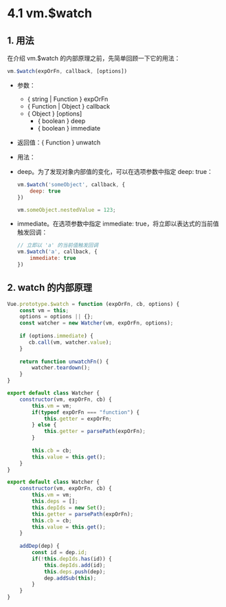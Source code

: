 # 4.1 vm.$watch



## 1. 用法

在介绍 vm.$watch 的内部原理之前，先简单回顾一下它的用法：

```javascript
vm.$watch(expOrFn, callback, [options])
```



* 参数：
  * { string | Function }   expOrFn
  * { Function | Object }   callback
  * { Object }   [options]
    * { boolean }   deep
    * { boolean }  immediate

* 返回值：{ Function }  unwatch

* 用法：

* deep。为了发现对象内部值的变化，可以在选项参数中指定 deep: true：

  ```javascript
  vm.$watch('someObject', callback, {
      deep: true
  })
  
  vm.someObject.nestedValue = 123;
  ```

  

* immediate。在选项参数中指定 immediate: true，将立即以表达式的当前值触发回调：

  ```javascript
  // 立即以 'a' 的当前值触发回调
  vm.$watch('a', callback, {
      immediate: true
  })
  ```



## 2. watch 的内部原理

```javascript
Vue.prototype.$watch = function (expOrFn, cb, options) {
    const vm = this;
    options = options || {};
    const watcher = new Watcher(vm, expOrFn, options);
    
    if (options.immediate) {
       cb.call(vm, watcher.value); 
    }
    
    return function unwatchFn() {
        watcher.teardown();
    }
}
```





```javascript
export default class Watcher {
    constructor(vm, expOrFn, cb) {
        this.vm = vm;
        if(typeof expOrFn === "function") {
            this.getter = expOrFn;
        } else {                                                                                                    
            this.getter = parsePath(expOrFn);
        }
        
        this.cb = cb;
        this.value = this.get();
    }
}
```

 

```              javascript
export default class Watcher {
    constructor(vm, expOrFn, cb) {
        this.vm = vm;
        this.deps = [];
        this.depIds = new Set();
        this.getter = parsePath(expOrFn);
        this.cb = cb;
        this.value = this.get();
    }
    
    addDep(dep) {
        const id = dep.id;
        if(!this.depIds.has(id)) {
            this.depIds.add(id);
            this.deps.push(dep);
            dep.addSub(this);                                                                                                   
        }
    }
}
```

